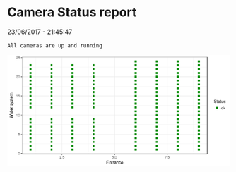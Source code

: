 Camera Status report
================
23/06/2017 - 21:45:47

    All cameras are up and running

![](camreport_files/figure-markdown_github/unnamed-chunk-2-1.png)
